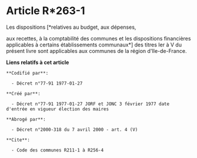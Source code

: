 # Article R*263-1

Les dispositions [*relatives au budget, aux dépenses,

aux recettes, à la comptabilité des communes et les dispositions financières applicables à certains établissements
communaux*] des titres Ier à V du présent livre sont applicables aux communes de la région d'Ile-de-France.

**Liens relatifs à cet article**

	**Codifié par**:

	  - Décret n°77-91 1977-01-27

	**Créé par**:

	  - Décret n°77-91 1977-01-27 JORF et JONC 3 février 1977 date d'entrée en vigueur élection des maires

	**Abrogé par**:

	  - Décret n°2000-318 du 7 avril 2000 - art. 4 (V)

	**Cite**:

	  - Code des communes R211-1 à R256-4
